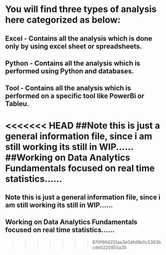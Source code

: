# You will find three types of analysis here categorized as below:

## Excel - Contains all the analysis which is done only by using excel sheet or spreadsheets.

## Python - Contains all the analysis which is performed using Python and databases.

## Tool - Contains all the analysis which is performed on a specific tool like PowerBi or Tableu.



<<<<<<< HEAD
##Note this is just a general information file, since i am still working its still in WIP......
##Working on Data Analytics Fundamentals focused on real time statistics......
=======
## Note this is just a general information file, since i am still working its still in WIP......
## Working on Data Analytics Fundamentals focused on real time statistics......
>>>>>>> 870f964251aa3e04fd9b0c5363bcde0220955a35

